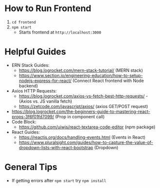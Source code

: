 # How to Run Frontend
1. `cd frontend`
2. `npm start`
    - Starts frontend at `http://localhost:3000`

# Helpful Guides
- ERN Stack Guides:
    - https://blog.logrocket.com/mern-stack-tutorial/ (MERN stack)
    - https://www.section.io/engineering-education/how-to-setup-nodejs-express-for-react/ (Connect React frontend with Node backend)
- Axios HTTP Requests:
    - https://blog.logrocket.com/axios-vs-fetch-best-http-requests/ - (Axios vs. JS vanilla fetch)
    - https://zetcode.com/javascript/axios/ (axios GET/POST request)
- https://blog.logrocket.com/the-beginners-guide-to-mastering-react-props-3f6f01fd7099/ (Prop in component call)
- Code Block:
    - https://github.com/uiwjs/react-textarea-code-editor (npm package)
- React Guides:
    - https://reactjs.org/docs/handling-events.html (Events in React)
    - https://www.pluralsight.com/guides/how-to-capture-the-value-of-dropdown-lists-with-react-bootstrap (Dropdown)

# General Tips
- If getting errors after `npm start` try `npm install`